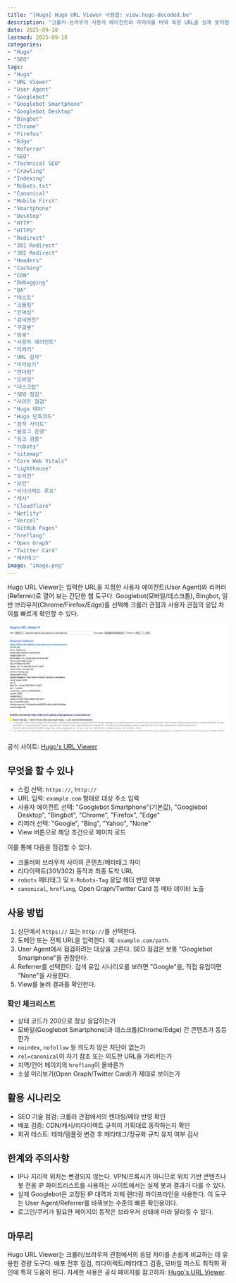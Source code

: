 ```yaml
---
title: "[Hugo] Hugo URL Viewer 사용법: view.hugo-decoded.be"
description: "크롤러·브라우저 사용자 에이전트와 리퍼러를 바꿔 특정 URL을 실제 봇처럼 확인할 수 있는 무료 웹 도구인 Hugo URL Viewer를 소개한다. Googlebot/Chrome 등으로 리다이렉트, 메타태그, 렌더링 차이를 빠르게 점검한다."
date: 2025-09-18
lastmod: 2025-09-18
categories:
- "Hugo"
- "SEO"
tags:
- "Hugo"
- "URL Viewer"
- "User Agent"
- "Googlebot"
- "Googlebot Smartphone"
- "Googlebot Desktop"
- "Bingbot"
- "Chrome"
- "Firefox"
- "Edge"
- "Referrer"
- "SEO"
- "Technical SEO"
- "Crawling"
- "Indexing"
- "Robots.txt"
- "Canonical"
- "Mobile First"
- "Smartphone"
- "Desktop"
- "HTTP"
- "HTTPS"
- "Redirect"
- "301 Redirect"
- "302 Redirect"
- "Headers"
- "Caching"
- "CDN"
- "Debugging"
- "QA"
- "테스트"
- "크롤링"
- "인덱싱"
- "검색엔진"
- "구글봇"
- "빙봇"
- "사용자 에이전트"
- "리퍼러"
- "URL 검사"
- "미리보기"
- "렌더링"
- "모바일"
- "데스크탑"
- "SEO 점검"
- "사이트 점검"
- "Hugo 테마"
- "Hugo 단축코드"
- "정적 사이트"
- "블로그 운영"
- "링크 검증"
- "robots"
- "sitemap"
- "Core Web Vitals"
- "Lighthouse"
- "오리진"
- "보안"
- "리다이렉트 루프"
- "캐시"
- "Cloudflare"
- "Netlify"
- "Vercel"
- "GitHub Pages"
- "hreflang"
- "Open Graph"
- "Twitter Card"
- "메타태그"
image: "image.png"
---
```


Hugo URL Viewer는 입력한 URL을 지정한 사용자 에이전트(User Agent)와 리퍼러(Referrer)로 열어 보는 간단한 웹 도구다. Googlebot(모바일/데스크톱), Bingbot, 일반 브라우저(Chrome/Firefox/Edge)를 선택해 크롤러 관점과 사용자 관점의 응답 차이를 빠르게 확인할 수 있다.

![Hugo's URL Viewer 스크린샷](image.png)

공식 사이트: [Hugo's URL Viewer](https://view.hugo-decoded.be)

## 무엇을 할 수 있나

- 스킴 선택: `https://`, `http://`
- URL 입력: `example.com` 형태로 대상 주소 입력
- 사용자 에이전트 선택: "Googlebot Smartphone"(기본값), "Googlebot Desktop", "Bingbot", "Chrome", "Firefox", "Edge"
- 리퍼러 선택: "Google", "Bing", "Yahoo", "None"
- View 버튼으로 해당 조건으로 페이지 로드

이를 통해 다음을 점검할 수 있다.

- 크롤러와 브라우저 사이의 콘텐츠/메타태그 차이
- 리다이렉트(301/302) 동작과 최종 도착 URL
- `robots` 메타태그 및 `X-Robots-Tag` 응답 헤더 반영 여부
- `canonical`, `hreflang`, Open Graph/Twitter Card 등 메타 데이터 노출

## 사용 방법

1. 상단에서 `https://` 또는 `http://`를 선택한다.
2. 도메인 또는 전체 URL을 입력한다. 예: `example.com/path`.
3. User Agent에서 점검하려는 대상을 고른다. SEO 점검은 보통 "Googlebot Smartphone"을 권장한다.
4. Referrer를 선택한다. 검색 유입 시나리오를 보려면 "Google"을, 직접 유입이면 "None"을 사용한다.
5. View를 눌러 결과를 확인한다.

### 확인 체크리스트

- 상태 코드가 200으로 정상 응답하는가
- 모바일(Googlebot Smartphone)과 데스크톱(Chrome/Edge) 간 콘텐츠가 동등한가
- `noindex`, `nofollow` 등 의도치 않은 차단이 없는가
- `rel=canonical`이 자기 참조 또는 의도한 URL을 가리키는가
- 지역/언어 페이지의 `hreflang`이 올바른가
- 소셜 미리보기(Open Graph/Twitter Card)가 제대로 보이는가

## 활용 시나리오

- SEO 기술 점검: 크롤러 관점에서의 렌더링/메타 반영 확인
- 배포 검증: CDN/캐시/리다이렉트 규칙이 기획대로 동작하는지 확인
- 회귀 테스트: 테마/템플릿 변경 후 메타태그/정규화 규칙 유지 여부 검사

## 한계와 주의사항

- IP나 지리적 위치는 변경되지 않는다. VPN/프록시가 아니므로 위치 기반 콘텐츠나 봇 전용 IP 화이트리스트를 사용하는 사이트에서는 실제 봇과 결과가 다를 수 있다.
- 실제 Googlebot은 고정된 IP 대역과 자체 렌더링 파이프라인을 사용한다. 이 도구는 User Agent/Referrer를 바꿔보는 수준의 빠른 확인용이다.
- 로그인/쿠키가 필요한 페이지의 동작은 브라우저 상태에 따라 달라질 수 있다.

## 마무리

Hugo URL Viewer는 크롤러/브라우저 관점에서의 응답 차이를 손쉽게 비교하는 데 유용한 경량 도구다. 배포 전후 점검, 리다이렉트/메타태그 검증, 모바일 퍼스트 최적화 확인에 특히 도움이 된다. 자세한 사용은 공식 페이지를 참고하자: [Hugo's URL Viewer](https://view.hugo-decoded.be).


